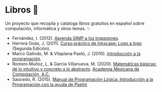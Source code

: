 # Libros 📘

Un proyecto que recopila y cataloga libros gratuitos en español sobre computación, informática y otros temas. ✨

* Fernández, I. (2012). 
[Aprenda GIMP a los tropezones](https://openlibra.com/en/book/aprenda-gimp-a-los-tropezones). 
* Herrera Goás, J. (2011). 
[Curso práctico de Inkscape: Logo a logo](https://openlibra.com/en/book/inkscape-logo-a-logo)
(Segunda Edición).
* Marco Galindo, M. & Vilaplana Pastó, J. (2010).
[Introducción a la programación](https://openlibra.com/en/book/introduccion-a-la-programacion).
* Romero Muñoz, L. & García Villanueva, M. (2020). 
[Matemáticas básicas: de lo intuitivo y concreto a lo abstracto](https://membresias.amexcomp.mx/media/publicaciones/matematicas-basicas-2020.pdf). 
[Academia Mexicana de Computación, A.C.](https://membresias.amexcomp.mx/publications/list-books/)
* Saucedo, R. (2015).
[Manual de Programación Lógica: Introducción a la Programación con la ayuda de PseInt](https://openlibra.com/en/book/manual-de-programacion-logica).

